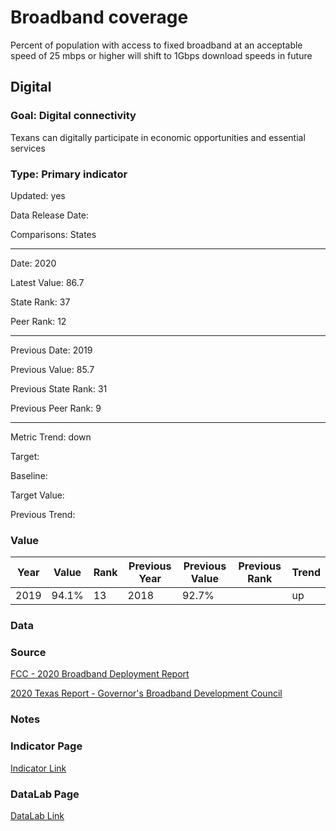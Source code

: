 # Broadband coverage

Percent of population with access to fixed broadband at an acceptable speed of 25 mbps or higher will shift to 1Gbps download speeds in future

## Digital

### Goal: Digital connectivity

Texans can digitally participate in economic opportunities and essential services

### Type: Primary indicator

Updated: yes

Data Release Date: 

Comparisons: States

----

Date: 2020

Latest Value: 86.7

State Rank: 37

Peer Rank: 12

----

Previous Date:  2019

Previous Value: 85.7

Previous State Rank: 31

Previous Peer Rank: 9

----

Metric Trend: down

Target: 

Baseline: 

Target Value: 

Previous Trend: 

### Value

| Year      |  Value      | Rank        | Previous Year | Previous Value | Previous Rank | Trend | 
| ----------- | ----------- | ----------- | ----------- | ----------- | ----------- | -----------|
|   2019       |  94.1%        |  13         |      2018   |  92.7%     |          |    up       | 

### Data

### Source

[FCC - 2020 Broadband Deployment Report](https://www.fcc.gov/reports-research/reports/broadband-progress-reports/2020-broadband-deployment-report)

[2020 Texas Report - Governor's Broadband Development Council](https://gov.texas.gov/uploads/files/press/2020_Texas_Report_-_Governors_Broadband_Development_Council.pdf)

### Notes


### Indicator Page

[Indicator Link](https://indicators.texas2036.org/indicator/109)


### DataLab Page
[DataLab Link](https://datalab.texas2036.org/fmlqwqb/americans-with-access-to-fixed-25-mbps-3-mbps-and-mobile-lte-5-mbps-1-mbps-services-by-county?accesskey=yoqdlkb)
